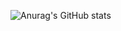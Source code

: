 <!--### Hi there 👋-->

![Anurag's GitHub stats](https://github-readme-stats.vercel.app/api?username=skywoodsz&show_icons=true&theme=radical)

<!--
**skywoodsz/skywoodsz** is a ✨ _special_ ✨ repository because its `README.md` (this file) appears on your GitHub profile.

Here are some ideas to get you started:

- 🔭 I’m currently working on ...
- 🌱 I’m currently learning ...
- 👯 I’m looking to collaborate on ...
- 🤔 I’m looking for help with ...
- 💬 Ask me about ...
- 📫 How to reach me: ...
- 😄 Pronouns: ...
- ⚡ Fun fact: ...
-->
